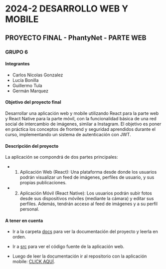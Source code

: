 # 2024-2 DESARROLLO WEB Y MOBILE

## PROYECTO FINAL - PhantyNet - PARTE WEB

### GRUPO 6

#### Integrantes

- Carlos Nicolas Gonzalez
- Lucía Bonilla
- Guillermo Tula
- Germán Marquez

#### Objetivo del proyecto final

Desarrollar una aplicación web y mobile utilizando React para la parte web y React Native para la parte móvil, con la funcionalidad básica de una red social de intercambio de imágenes, similar a Instagram. El objetivo es poner en práctica los conceptos de frontend y seguridad aprendidos durante el curso, implementando un sistema de autenticación con JWT.
 
#### Descripción del proyecto

La aplicación se compondrá de dos partes principales:
- 1. Aplicación Web (React): Una plataforma desde donde los usuarios podrán visualizar un feed de imágenes, perfiles de usuario, y sus propias publicaciones.
- 2. Aplicación Móvil (React Native): Los usuarios podrán subir fotos desde sus dispositivos móviles (mediante la cámara) y editar sus perfiles. Además, tendrán acceso al feed de imágenes y a su perfil personal.

#### A tener en cuenta

- Ir a la carpeta [docs](docs) para ver la documentación del proyecto y leerla en orden.

- Ir a [src](src) para ver el código fuente de la aplicación web.

- Luego de leer la documentación ir al repositorio con la aplicación mobile: [CLICK AQUÍ](https://github.com/LuciaBonilla/2024_2_DWYM_Grupo6_Obligatorio_ReactNative.git).